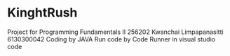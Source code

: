 # KinghtRush
Project for Programming Fundamentals II 256202
Kwanchai Limpapanasitti 6130300042 
Coding by JAVA 
Run code by Code Runner in visual studio code
